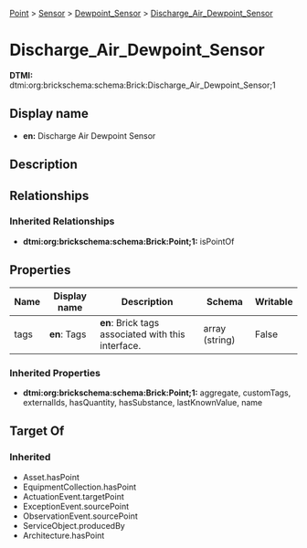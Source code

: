 [Point](../../Point.md) > [Sensor](../Sensor.md) > [Dewpoint_Sensor](Dewpoint_Sensor.md) > [Discharge_Air_Dewpoint_Sensor](.)
# Discharge_Air_Dewpoint_Sensor
**DTMI:** dtmi:org:brickschema:schema:Brick:Discharge_Air_Dewpoint_Sensor;1
## Display name
- **en:** Discharge Air Dewpoint Sensor
## Description
## Relationships
### Inherited Relationships
* **dtmi:org:brickschema:schema:Brick:Point;1:** isPointOf
## Properties
|Name|Display name|Description|Schema|Writable|
|-|-|-|-|-|
|tags|**en**: Tags|**en**: Brick tags associated with this interface.|array (string)|False|
### Inherited Properties
* **dtmi:org:brickschema:schema:Brick:Point;1:** aggregate, customTags, externalIds, hasQuantity, hasSubstance, lastKnownValue, name
## Target Of
### Inherited
* Asset.hasPoint
* EquipmentCollection.hasPoint
* ActuationEvent.targetPoint
* ExceptionEvent.sourcePoint
* ObservationEvent.sourcePoint
* ServiceObject.producedBy
* Architecture.hasPoint
